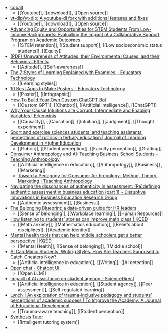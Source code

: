 - [cobalt](https://cobalt.tools/)
	- [[Youtube]], [[download]], [[Open source]]
- [yt-dlp/yt-dlp: A youtube-dl fork with additional features and fixes](https://github.com/yt-dlp/yt-dlp/tree/master)
	- [[Youtube]], [[download]], [[Open source]]
- [Advancing Equity and Opportunities for STEM Students From Low-Income Backgrounds: Evaluating the Impact of a Collaborative Support Program on Academic Outcomes](https://journals.sagepub.com/doi/abs/10.1177/15210251231218268)
	- [[STEM retention]], [[Student support]], [[Low socioeconomic status students]], [[Equity]]
- [(PDF) Unawareness of Attitudes, their Environmental Causes, and their Behavioral Effects](https://www.researchgate.net/publication/376450957_Unawareness_of_Attitudes_their_Environmental_Causes_and_their_Behavioral_Effects)
	- [[Attitude]], [[Self-awareness]]
- [The 7 Styles of Learning Explained with Examples - Educators Technology](https://www.educatorstechnology.com/2023/12/the-7-styles-of-learning.html)
	- [[Learning styles]]
- [10 Best Apps to Make Posters - Educators Technology](https://www.educatorstechnology.com/2023/12/apps-to-make-posters.html)
	- [[Poster]], [[Infographic]]
- [How To Build Your Own Custom ChatGPT Bot](https://gizmodo.com/how-to-build-custom-chatgpt-bot-openai-1851088361)
	- [[Custom GPT]], [[Chatbot]], [[Artificial intelligence]], [[ChatGPT]]
- [Why Your Causal Intuitions are Corrupt: Intermediate and Enabling Variables | Erkenntnis](https://link.springer.com/article/10.1007/s10670-022-00570-6)
	- [[Causality]], [[Causation]], [[Intuition]], [[Judgment]], [[Thought experiment]]
- [Sport and exercise sciences students’ and teaching assistants’ perceptions of rubrics in tertiary education | Journal of Learning Development in Higher Education](https://journal.aldinhe.ac.uk/index.php/jldhe/article/view/1006)
	- [[Rubric]], [[Student perception]], [[Faculty perception]], [[Grading]]
- [Consumer Anthropology and AI: Teaching Business School Students – Teaching Anthropology](https://teachinganthropology.org/2023/12/16/consumer-anthropology-and-ai-teaching-business-school-students/)
	- [[Artificial intelligence in education]], [[Anthropology]], [[Business]] , [[Marketing]]
	- [Toward a Pedagogy for Consumer Anthropology: Method, Theory, Marketing | Teaching Anthropology](https://www.teachinganthropology.org/ojs/index.php/teach_anth/article/view/652)
- [Navigating the dissonances of authenticity in assessment: (Re)defining authentic assessment in business education (part 1) - Disruptive Innovations in Business Education Research Group](https://diberg.blog/2023/09/06/navigating-the-dissonances-of-authenticity-in-assessment-redefining-authentic-assessment-in-business-education-part-1/?amp=1)
	- [[Authentic assessment]], [[Business]]
- [The Belonging Blueprint: a data-driven guide for HR leaders](https://www.achievers.com/resources/white-papers/workforce-institute-belonging-blueprint/)
	- [[Sense of belonging]], [[Workplace learning]], [[Human Resources]]
- [How listening to students’ stories can improve math class | KQED](https://www.kqed.org/mindshift/62436/how-listening-to-students-stories-can-improve-math-class)
	- [[Math anxiety]], [[Mathematics education]], [[Beliefs about disciplines]], [[Academic identity]]
- [Mental health tools that can help middle schoolers get a better perspective | KQED](https://www.kqed.org/mindshift/62649/mental-health-tools-for-tweens-by-phyllis-fagell)
	- [[Mental Health]], [[Sense of belonging]], [[Middle school]]
- [AI Can Mimic Students' Writing Styles. How Are Teachers Supposed to Catch Cheaters Now?](https://www.edweek.org/technology/ai-can-mimic-students-writing-styles-how-are-teachers-supposed-to-catch-cheaters-now/2023/12)
	- [[Artificial intelligence in education]], [[Writing]], [[AI detection]]
- [Open chat - Chatbot UI](https://openchat.team/)
	- [[Open LLM]]
- [Impact of AI assistance on student agency - ScienceDirect](https://www.sciencedirect.com/science/article/pii/S0360131523002440)
	- [[Artificial intelligence in education]], [[Student agency]], [[Peer assessment]], [[Self-regulated learning]]
- [Lynch | An exploration of trauma-inclusive pedagogy and students’ perceptions of academic success | To Improve the Academy: A Journal of Educational Development](https://journals.publishing.umich.edu/tia/article/id/2634/?trk=feed_main-feed-card_reshare_feed-article-content)
	- [[Trauma-aware teaching]], [[Student perception]]
- [Synthesis Tutor](https://www.synthesis.com/tutor)
	- [[Intelligent tutoring system]]
-